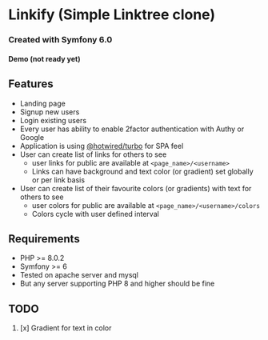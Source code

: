 # Linkify (Simple Linktree clone)

### Created with Symfony 6.0

#### Demo (not ready yet)

## Features


- Landing page
- Signup new users
- Login existing users
- Every user has ability to enable 2factor authentication with Authy or Google
- Application is using [@hotwired/turbo](https://github.com/hotwired/turbo) for SPA feel
- User can create list of links for others to see
    - user links for public are available at `<page_name>/<username>`
    - Links can have background and text color (or gradient) set globally or per link basis
- User can create list of their favourite colors (or gradients) with text for others to see
    - user colors for public are available at `<page_name>/<username>/colors`
    - Colors cycle with user defined interval

## Requirements


- PHP >= 8.0.2
- Symfony >= 6
- Tested on apache server and mysql
- But any server supporting PHP 8 and higher should be fine

## TODO
1. [x] Gradient for text in color